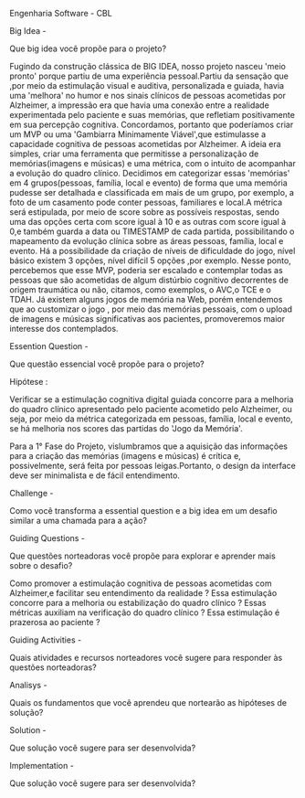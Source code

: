 Engenharia Software - CBL


Big Idea -

Que big idea você propõe para o projeto?

Fugindo da construção clássica de BIG IDEA, nosso projeto nasceu 'meio pronto' porque partiu de uma experiência pessoal.Partiu da sensação que ,por meio da estimulação visual e auditiva, personalizada e guiada, havia uma
'melhora' no humor e nos sinais clínicos de pessoas acometidas por Alzheimer, a impressão era que havia uma conexão entre a realidade experimentada pelo paciente e suas memórias, que refletiam positivamente em sua percepção cognitiva.
Concordamos, portanto que poderíamos criar um MVP ou uma 'Gambiarra Minimamente Viável',que estimulasse a capacidade cognitiva de pessoas acometidas por Alzheimer.
A ideia era simples, criar uma ferramenta que permitisse a personalização de memórias(imagens e músicas) e uma métrica, com o intuito de acompanhar a evolução do quadro clínico.
Decidimos em categorizar essas 'memórias' em 4 grupos(pessoas, família, local e evento) de forma que uma memória pudesse ser detalhada e classificada em mais de um grupo, por exemplo, a foto de um casamento pode conter pessoas, familiares e local.A métrica será estipulada, por meio de score sobre as possíveis respostas, sendo uma das opções certa com score igual à 10 e as outras com score igual à 0,e também guarda a data ou TIMESTAMP de cada partida, possibilitando o mapeamento da evolução clínica sobre as áreas pessoas, família, local e evento.
Há a possibilidade da criação de níveis de dificuldade do jogo, nível básico existem 3 opções, nível difícil 5 opções ,por exemplo.
Nesse ponto, percebemos que esse MVP, poderia ser escalado e contemplar todas as pessoas que são acometidas de algum distúrbio cognitivo decorrentes de origem traumática ou não, citamos, como exemplos, o AVC,o TCE e o TDAH.
Já existem alguns jogos de memória na Web, porém entendemos que ao customizar o jogo , por meio das memórias pessoais,
com o upload de imagens e músicas significativas aos pacientes, promoveremos maior interesse dos contemplados.

Essention Question - 

Que questão essencial você propõe para o projeto?

Hipótese :

Verificar se a estimulação cognitiva digital guiada concorre para a melhoria do quadro clínico apresentado pelo paciente acometido pelo Alzheimer, ou seja, por meio da métrica categorizada em pessoas, família, local e evento, se há melhoria nos scores das partidas do 'Jogo da Memória'.

Para a 1° Fase do Projeto, vislumbramos que a aquisição das informações para a criação das memórias (imagens e músicas) é crítica e, possivelmente, será feita por pessoas leigas.Portanto, o design da interface deve ser minimalista e de fácil entendimento. 

Challenge -

Como você transforma a essential question e a big idea em um desafio similar a uma chamada para a ação?




Guiding Questions -

Que questões norteadoras você propõe para explorar e aprender mais sobre o desafio?

Como promover a estimulação cognitiva de pessoas acometidas com Alzheimer,e facilitar seu entendimento da realidade ?
Essa estimulação concorre para a melhoria ou estabilização do quadro clínico ?
Essas métricas auxiliam na verificação do quadro clínico ?
Essa estimulação é prazerosa ao paciente ?

Guiding Activities -

Quais atividades e recursos norteadores você sugere para responder às questões norteadoras?

Analisys -

Quais os fundamentos que você aprendeu que nortearão as hipóteses de solução?

Solution -

Que solução você sugere para ser desenvolvida?

Implementation -

Que solução você sugere para ser desenvolvida?
